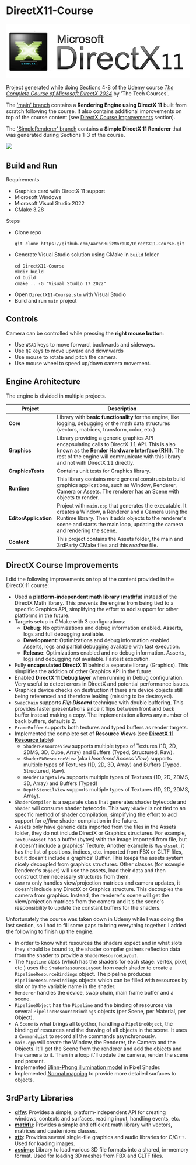 # DirectX11-Course

<img src="./DX11-logo.jpg">

Project generated while doing Sections 4-8 of the Udemy course *[The Complete Course of Microsoft DirectX 2024](https://www.udemy.com/course/directx-course/)* by 'The Tech Courses'.

The ['main' branch](https://github.com/AaronRuizMoraUK/DirectX11-Course/tree/main) contains a **Rendering Engine using DirectX 11** built from scratch following the course. It also contains additional improvements on top of the course content (see [DirectX Course Improvements](#DirectX-Course-Improvements) section).

The ['SimpleRenderer' branch](https://github.com/AaronRuizMoraUK/DirectX11-Course/tree/SimpleRenderer) contains a
**Simple DirectX 11 Renderer** that was generated during Sections 1-3 of the course.

<img src="./DX11-GraphicsEngine.gif">

## Build and Run

Requirements
- Graphics card with DirectX 11 support
- Microsoft Windows 
- Microsoft Visual Studio 2022
- CMake 3.28

Steps
- Clone repo
  ````
  git clone https://github.com/AaronRuizMoraUK/DirectX11-Course.git
  ````
- Generate Visual Studio solution using CMake in `build` folder
  ```` 
  cd DirectX11-Course
  mkdir build
  cd build
  cmake .. -G "Visual Studio 17 2022"
  ````
- Open `DirectX11-Course.sln` with Visual Studio
- Build and run `main` project

## Controls

Camera can be controlled while pressing the **right mouse button**:

- Use `WSAD` keys to move forward, backwards and sideways.
- Use `QE` keys to move upward and downwards
- Use mouse to rotate and pitch the camera.
- Use mouse wheel to speed up/down camera movement.

## Engine Architecture

The engine is divided in multiple projects.

| Project | Description |
| ------- | ----------- |
| **Core** | Library with **basic functionality** for the engine, like logging, debugging or the math data structures (vectors, matrices, transform, color, etc.) |
| **Graphics** | Library providing a generic graphics API encapsulating calls to DirectX 11 API. This is also known as the **Render Hardware Interface (RHI)**. The rest of the engine will communicate with this library and not with DirectX 11 directly. |
| **GraphicsTests** | Contains unit tests for Graphics library. |
| **Runtime** | This library contains more general constructs to build graphics applications, such as Window, Renderer, Camera or Assets. The renderer has an Scene with objects to render. |
| **EditorApplication** | Project with `main.cpp` that generates the executable. It creates a Window, a Renderer and a Camera using the Runtime library. Then it adds objects to the renderer's scene and starts the main loop, updating the camera and rendering the scene. |
| **Content** | This project contains the Assets folder, the main and 3rdParty CMake files and this *readme* file. |

## DirectX Course Improvements

I did the following improvements on top of the content provided in the DirectX 11 course:

- Used a **platform-independent math library** (**[mathfu](https://github.com/google/mathfu.git)**) instead of the DirectX Math library. This prevents the engine from being tied to a specific Graphics API, simplifying the effort to add support for other platforms in the future.
- Targets setup in CMake with 3 configurations:
  - **Debug**: No optimizations and debug information enabled. Asserts, logs and full debugging available.
  - **Development**: Optimizations and debug information enabled. Asserts, logs and partial debugging available with fast execution.
  - **Release**: Optimizations enabled and no debug information. Asserts, logs and debugging not available. Fastest execution.
- Fully **encapsulated DirectX 11** behind a separate library (Graphics). This simplifies the addition of other Graphics API in the future.
- Enabled **DirectX 11 Debug layer** when running in Debug configuration. Very useful to detect errors in DirectX and potential performance issues.
- Graphics device checks on destruction if there are device objects still being referenced and therefore leaking (missing to be destroyed).
- `SwapChain` supports ***Flip Discard*** technique with double buffering. This provides faster presentations since it flips between front and back buffer instead making a copy. The implementation allows any number of back buffers, default is 2.
- `FrameBuffer` supports both textures and typed buffers as render targets.
- Implemented the complete set of **Resource Views** (see **[DirectX 11 Resource table](https://github.com/AaronRuizMoraUK/DirectX12-Resources-Cheatsheet/blob/main/DirectX11.md)**)
    - `ShaderResourceView` supports multiple types of Textures (1D, 2D, 2DMS, 3D, Cube, Array) and Buffers (Typed, Structured, Raw).
    - `ShaderRWResourceView` (aka *Unordered Access View*) supports multiple types of Textures (1D, 2D, 3D, Array) and Buffers (Typed, Structured, Raw).
    - `RenderTargetView` supports multiple types of Textures (1D, 2D, 2DMS, 3D, Array) and Buffers (Typed)
    - `DepthStencilView` supports multiple types of Textures (1D, 2D, 2DMS, Array).
- `ShaderCompiler` is a separate class that generates shader bytecode and `Shader` will consume shader bytecode. This way `Shader` is not tied to an specific method of shader compilation, simplifying the effort to add support for *offline* shader compilation in the future.
- Assets only have generic data imported from the files in the Assets folder, they do not include DirectX or Graphics structures. For example, `TextureAsset` has a buffer (bytes) with the image imported from file, but it doesn't include a graphics' Texture. Another example is `MeshAsset`, it has the list of positions, indices, etc. imported from FBX or GLTF files, but it doesn't include a graphics' Buffer. This keeps the assets system nicely decoupled from graphics structures. Other classes (for example Renderer's `Object`) will use the assets, load their data and then construct their necessary structures from them.
- `Camera` only handles view/projection matrices and camera updates, it doesn't include any DirectX or Graphics structure. This decouples the camera from graphics. Instead, the renderer's scene will get the view/projection matrices from the camera and it's the scene's responsibility to update the constant buffers for the shaders.

Unfortunately the course was taken down in Udemy while I was doing the last section, so I had to fill some gaps to bring everything together. I added the following to finish up the engine.

- In order to know what resources the shaders expect and in what slots they should be bound to, the shader compiler gathers reflection data from the shader to provide a `ShaderResourceLayout`.
- The `Pipeline` class (which has the shaders for each stage: vertex, pixel, etc.) uses the `ShaderResourceLayout` from each shader to create a `PipelineResourceBindings` object. The pipeline produces `PipelineResourceBindings` objects which can be filled with resources by slot or by the variable name in the shader.
- `Renderer` handles the device, swap chain, main frame buffer and a scene.
- `PipelineObject` has the `Pipeline` and the binding of resources via several `PipelineResourceBindings` objects (per Scene, per Material, per Object).
- A `Scene` is what brings all together, handling a `PipelineObject`, the binding of resources and the drawing of all objects in the scene. It uses a `CommandList` to record all the commands asynchronously.
- `main.cpp` will create the Window, the Renderer, the Camera and the Objects. It'll get the Scene from the renderer and add the objects and the camera to it. Then in a loop it'll update the camera, render the scene and present.
- Implemented [Blinn-Phong illumination model](https://en.wikipedia.org/wiki/Blinn%E2%80%93Phong_reflection_model) in Pixel Shader.
- Implemented [Normal mapping](https://en.wikipedia.org/wiki/Normal_mapping) to provide more detailed surfaces to objects.

## 3rdParty Libraries

- **[glfw](https://github.com/glfw/glfw.git)**: Provides a simple, platform-independent API for creating windows, contexts and surfaces, reading input, handling events, etc.
- **[mathfu](https://github.com/google/mathfu.git)**: Provides a simple and efficient math library with vectors, matrices and quaternions classes.
- **[stb](https://github.com/nothings/stb.git)**: Provides several single-file graphics and audio libraries for C/C++. Used for loading images.
- **[assimp](https://github.com/assimp/assimp.git)**: Library to load various 3D file formats into a shared, in-memory format. Used for loading 3D meshes from FBX and GLTF files.
